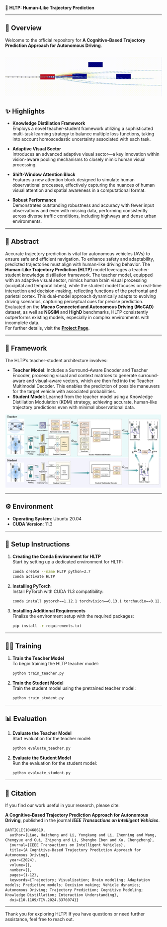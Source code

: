 🚗 **HLTP: Human-Like Trajectory Prediction**

---

## 📖 Overview

Welcome to the official repository for **A Cognitive-Based Trajectory Prediction Approach for Autonomous Driving**.

 ![image](https://github.com/Petrichor625/HLTP/blob/main/HLTP/HLTP/pic/visual.gif)
---


## ✨ Highlights

- **Knowledge Distillation Framework**  
  Employs a novel teacher-student framework utilizing a sophisticated multi-task learning strategy to balance multiple loss functions, taking into account homoscedastic uncertainty associated with each task.

- **Adaptive Visual Sector**  
  Introduces an advanced adaptive visual sector—a key innovation within vision-aware pooling mechanisms to closely mimic human visual processing.

- **Shift-Window Attention Block**  
  Features a new attention block designed to simulate human observational processes, effectively capturing the nuances of human visual attention and spatial awareness in a computational format.

- **Robust Performance**  
  Demonstrates outstanding robustness and accuracy with fewer input observations and even with missing data, performing consistently across diverse traffic conditions, including highways and dense urban environments.

---

## 📜 Abstract

Accurate trajectory prediction is vital for autonomous vehicles (AVs) to ensure safe and efficient navigation. To enhance safety and adaptability, predicted trajectories must align with human-like driving behavior. The **Human-Like Trajectory Prediction (HLTP)** model leverages a teacher-student knowledge distillation framework. The teacher model, equipped with an adaptive visual sector, mimics human brain visual processing (occipital and temporal lobes), while the student model focuses on real-time interaction and decision-making, reflecting functions of the prefrontal and parietal cortex. This dual-model approach dynamically adapts to evolving driving scenarios, capturing perceptual cues for precise prediction. Evaluated on the **Macao Connected and Autonomous Driving (MoCAD)** dataset, as well as **NGSIM** and **HighD** benchmarks, HLTP consistently outperforms existing models, especially in complex environments with incomplete data.  
For further details, visit the **[Project Page](https://github.com/Petrichor625/HLTP)**.

---

## 🧠 Framework

The HLTP’s teacher-student architecture involves:

- **Teacher Model**: Includes a Surround-Aware Encoder and Teacher Encoder, processing visual and context matrices to generate surround-aware and visual-aware vectors, which are then fed into the Teacher Multimodal Decoder. This enables the prediction of possible maneuvers for the target vehicle with associated probabilities.
- **Student Model**: Learned from the teacher model using a Knowledge Distillation Modulation (KDM) strategy, achieving accurate, human-like trajectory predictions even with minimal observational data.

 ![image](https://github.com/Petrichor625/HLTP/blob/main/HLTP/HLTP/pic/framework.png)

---

## ⚙️ Environment

- **Operating System**: Ubuntu 20.04
- **CUDA Version**: 11.3

---

## 🔧 Setup Instructions

1. **Creating the Conda Environment for HLTP**  
   Start by setting up a dedicated environment for HLTP:

   ```bash
   conda create --name HLTP python=3.7
   conda activate HLTP
   ```

2. **Installing PyTorch**  
   Install PyTorch with CUDA 11.3 compatibility:

   ```bash
   conda install pytorch==1.12.1 torchvision==0.13.1 torchaudio==0.12.1 cudatoolkit=11.3 -c pytorch
   ```

3. **Installing Additional Requirements**  
   Finalize the environment setup with the required packages:

   ```bash
   pip install -r requirements.txt
   ```

---

## 🏋️‍♂️ Training

1. **Train the Teacher Model**  
   To begin training the HLTP teacher model:

   ```bash
   python train_teacher.py
   ```

2. **Train the Student Model**  
   Train the student model using the pretrained teacher model:

   ```bash
   python train_student.py
   ```

---

## 📊 Evaluation

1. **Evaluate the Teacher Model**  
   Start evaluation for the teacher model:

   ```bash
   python evaluate_teacher.py
   ```

2. **Evaluate the Student Model**  
   Run the evaluation for the student model:

   ```bash
   python evaluate_student.py
   ```

---

## 📌 Citation

If you find our work useful in your research, please cite:

**A Cognitive-Based Trajectory Prediction Approach for Autonomous Driving**, published in the journal **_IEEE Transactions on Intelligent Vehicles_**.

```
@ARTICLE{10468619,
  author={Liao, Haicheng and Li, Yongkang and Li, Zhenning and Wang, Chengyue and Cui, Zhiyong and Li, Shengbo Eben and Xu, Chengzhong},
  journal={IEEE Transactions on Intelligent Vehicles}, 
  title={A Cognitive-Based Trajectory Prediction Approach for Autonomous Driving}, 
  year={2024},
  volume={},
  number={},
  pages={1-12},
  keywords={Trajectory; Visualization; Brain modeling; Adaptation models; Predictive models; Decision making; Vehicle dynamics; Autonomous Driving; Trajectory Prediction; Cognitive Modeling; Knowledge Distillation; Interaction Understanding},
  doi={10.1109/TIV.2024.3376074}}
```

---

Thank you for exploring HLTP! If you have questions or need further assistance, feel free to reach out.

